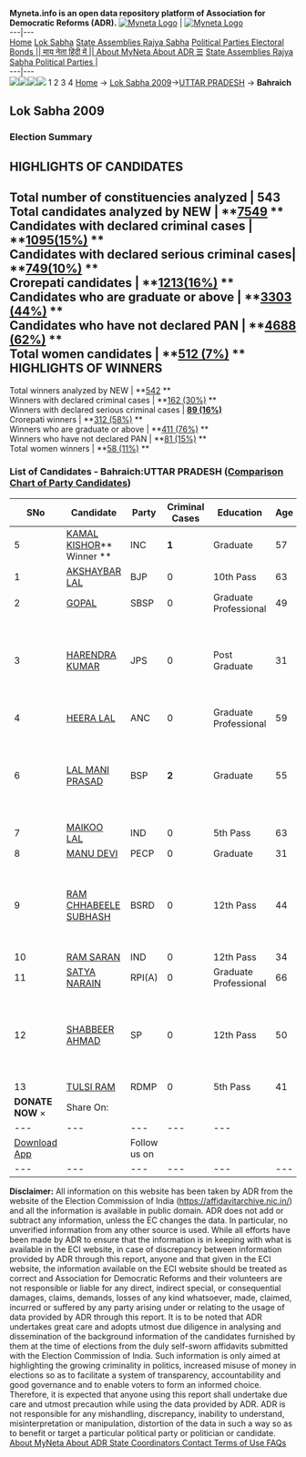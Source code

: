 **Myneta.info is an open data repository platform of Association for Democratic Reforms (ADR).**
[![Myneta Logo](https://www.myneta.info/lib/img/myneta-logo.png)](https://www.myneta.info/) | [![Myneta Logo](https://www.myneta.info/lib/img/adr-logo.png)](https://adrindia.org)  
---|---  
[Home](https://www.myneta.info/) [Lok Sabha](https://www.myneta.info/#ls "Lok Sabha") [ State Assemblies ](https://www.myneta.info/#sa "State Assemblies") [Rajya Sabha](https://www.myneta.info/#rs "Rajya Sabha") [Political Parties ](https://www.myneta.info/party "Political Parties") [ Electoral Bonds ](https://www.myneta.info/electoral_bonds "Electoral Bonds") [ || माय नेता हिंदी में || ](https://translate.google.co.in/translate?prev=hp&hl=en&js=y&u=www.myneta.info&sl=en&tl=hi&history_state0=) [ About MyNeta ](https://adrindia.org/content/about-myneta) [ About ADR ](https://adrindia.org/about-adr/who-we-are) [☰](javascript:void\(0\))
[ State Assemblies ](https://www.myneta.info/#sa "State Assemblies") [ Rajya Sabha ](https://www.myneta.info/#rs "Rajya Sabha") [ Political Parties ](https://www.myneta.info/party "Political Parties")
|   
---|---  
![](https://www.myneta.info/lib/img/banner/banner-1.png)![](https://www.myneta.info/lib/img/banner/banner-2.png)![](https://www.myneta.info/lib/img/banner/banner-3.png)![](https://www.myneta.info/lib/img/banner/banner-4.png)
1  2  3  4 
[Home](https://www.myneta.info/) → [Lok Sabha 2009](https://www.myneta.info/ls2009/)→[UTTAR PRADESH](https://www.myneta.info/ls2009/index.php?action=show_constituencies&state_id=24) → **Bahraich**
### 
## Lok Sabha 2009
###  Election Summary 
HIGHLIGHTS OF CANDIDATES  
---  
Total number of constituencies analyzed |  543   
Total candidates analyzed by NEW | **[7549](https://www.myneta.info/ls2009/index.php?action=summary&subAction=candidates_analyzed&sort=candidate#summary) **  
Candidates with declared criminal cases | **[1095(15%)](https://www.myneta.info/ls2009/index.php?action=summary&subAction=crime&sort=candidate#summary) **  
Candidates with declared serious criminal cases| **[749(10%)](https://www.myneta.info/ls2009/index.php?action=summary&subAction=serious_crime&sort=candidate#summary) **  
Crorepati candidates | **[1213(16%)](https://www.myneta.info/ls2009/index.php?action=summary&subAction=crorepati&sort=candidate#summary) **  
Candidates who are graduate or above | **[3303 (44%)](https://www.myneta.info/ls2009/index.php?action=summary&subAction=education&sort=candidate#summary) **  
Candidates who have not declared PAN | **[4688 (62%)](https://www.myneta.info/ls2009/index.php?action=summary&subAction=without_pan&sort=candidate#summary) **  
Total women candidates | **[512 (7%)](https://www.myneta.info/ls2009/index.php?action=summary&subAction=women_candidate&sort=candidate#summary) **  
HIGHLIGHTS OF WINNERS  
---  
Total winners analyzed by NEW | **[542](https://www.myneta.info/ls2009/index.php?action=summary&subAction=winner_analyzed&sort=candidate#summary) **  
Winners with declared criminal cases | **[162 (30%)](https://www.myneta.info/ls2009/index.php?action=summary&subAction=winner_crime&sort=candidate#summary) **  
Winners with declared serious criminal cases | **[89 (16%)](https://www.myneta.info/ls2009/index.php?action=summary&subAction=winner_serious_crime&sort=candidate#summary)**  
Crorepati winners | **[312 (58%)](https://www.myneta.info/ls2009/index.php?action=summary&subAction=winner_crorepati&sort=candidate#summary) **  
Winners who are graduate or above | **[411 (76%)](https://www.myneta.info/ls2009/index.php?action=summary&subAction=winner_education&sort=candidate#summary) **  
Winners who have not declared PAN | **[81 (15%)](https://www.myneta.info/ls2009/index.php?action=summary&subAction=winner_without_pan&sort=candidate#summary) **  
Total women winners | **[58 (11%)](https://www.myneta.info/ls2009/index.php?action=summary&subAction=winner_women&sort=candidate#summary) **  
### List of Candidates - Bahraich:UTTAR PRADESH ([Comparison Chart of Party Candidates](https://www.myneta.info/ls2009/comparisonchart.php?constituency_id=356))
SNo | Candidate| Party| Criminal Cases| Education| Age| Total Assets| Liabilities  
---|---|---|---|---|---|---|---  
5  | [KAMAL KISHOR](https://www.myneta.info/ls2009/candidate.php?candidate_id=5728)** Winner ** | INC | **1** | Graduate| 57 | Rs 13,73,495 ~ 13 Lacs+ | Rs 0 ~   
1  | [AKSHAYBAR LAL](https://www.myneta.info/ls2009/candidate.php?candidate_id=5727) | BJP | 0 | 10th Pass| 63 | Rs 1,04,17,400 ~ 1 Crore+ | Rs 0 ~   
2  | [GOPAL](https://www.myneta.info/ls2009/candidate.php?candidate_id=5731) | SBSP | 0 | Graduate Professional| 49 | Rs 3,45,000 ~ 3 Lacs+ | Rs 0 ~   
3  | [HARENDRA KUMAR](https://www.myneta.info/ls2009/candidate.php?candidate_id=5736) | JPS | 0 | Post Graduate| 31 | ![](https://myneta.info/image_v2.php?myneta_folder=ls2009&candidate_id=5736&col=ta) | ![](https://myneta.info/image_v2.php?myneta_folder=ls2009&candidate_id=5736&col=lia)  
4  | [HEERA LAL](https://www.myneta.info/ls2009/candidate.php?candidate_id=5737) | ANC | 0 | Graduate Professional| 59 | Rs 11,20,000 ~ 11 Lacs+ | Rs 0 ~   
6  | [LAL MANI PRASAD](https://www.myneta.info/ls2009/candidate.php?candidate_id=5729) | BSP | **2** | Graduate| 55 | ![](https://myneta.info/image_v2.php?myneta_folder=ls2009&candidate_id=5729&col=ta) | ![](https://myneta.info/image_v2.php?myneta_folder=ls2009&candidate_id=5729&col=lia)  
7  | [MAIKOO LAL](https://www.myneta.info/ls2009/candidate.php?candidate_id=5738) | IND | 0 | 5th Pass| 63 | Rs 19,59,600 ~ 19 Lacs+ | Rs 0 ~   
8  | [MANU DEVI](https://www.myneta.info/ls2009/candidate.php?candidate_id=5733) | PECP | 0 | Graduate| 31 | Rs 3,08,000 ~ 3 Lacs+ | Rs 0 ~   
9  | [RAM CHHABEELE SUBHASH](https://www.myneta.info/ls2009/candidate.php?candidate_id=5734) | BSRD | 0 | 12th Pass| 44 | ![](https://myneta.info/image_v2.php?myneta_folder=ls2009&candidate_id=5734&col=ta) | ![](https://myneta.info/image_v2.php?myneta_folder=ls2009&candidate_id=5734&col=lia)  
10  | [RAM SARAN](https://www.myneta.info/ls2009/candidate.php?candidate_id=5739) | IND | 0 | 12th Pass| 34 | Rs 53,000 ~ 53 Thou+ | Rs 25,000 ~ 25 Thou+  
11  | [SATYA NARAIN](https://www.myneta.info/ls2009/candidate.php?candidate_id=5735) | RPI(A) | 0 | Graduate Professional| 66 | Rs 43,75,276 ~ 43 Lacs+ | Rs 0 ~   
12  | [SHABBEER AHMAD](https://www.myneta.info/ls2009/candidate.php?candidate_id=5730) | SP | 0 | 12th Pass| 50 | ![](https://myneta.info/image_v2.php?myneta_folder=ls2009&candidate_id=5730&col=ta) | ![](https://myneta.info/image_v2.php?myneta_folder=ls2009&candidate_id=5730&col=lia)  
13  | [TULSI RAM](https://www.myneta.info/ls2009/candidate.php?candidate_id=5732) | RDMP | 0 | 5th Pass| 41 | Rs 20,000 ~ 20 Thou+ | Rs 0 ~   
|  **DONATE NOW** × |  Share On:  | [](https://api.whatsapp.com/send?text=https%3A%2F%2Fmyneta.info%2Fpunjab2022%2Findex.php%3Faction%3Dshow_constituencies%26state_id%3D19) | [](https://www.facebook.com/sharer/sharer.php?u=https%3A%2F%2Fmyneta.info%2Fpunjab2022%2Findex.php%3Faction%3Dshow_constituencies%26state_id%3D19) | [](https://twitter.com/share?url=https%3A%2F%2Fmyneta.info%2Fpunjab2022%2Findex.php%3Faction%3Dshow_constituencies%26state_id%3D19)  
---|---|---|---|---  
| [ Download App ](https://play.google.com/store/apps/details?id=com.webrosoft.myneta1&pcampaignid=pcampaignidMKT-Other-global-all-co-prtnr-py-PartBadge-Mar2515-1) | [](https://play.google.com/store/apps/details?id=com.webrosoft.myneta1&pcampaignid=pcampaignidMKT-Other-global-all-co-prtnr-py-PartBadge-Mar2515-1) |  Follow us on  | [](https://www.facebook.com/adrindia.org/) | [](https://twitter.com/adrspeaks) | [](https://groups.google.com/g/national-election-watch?hl=en&pli=1) | [](https://www.instagram.com/adrspeaks/) | [](https://www.youtube.com/user/adrspeaks) | [](https://sharechat.com/profile/adrspeaks)  
---|---|---|---|---|---|---|---|---  
**Disclaimer:** All information on this website has been taken by ADR from the website of the Election Commission of India (https://affidavitarchive.nic.in/) and all the information is available in public domain. ADR does not add or subtract any information, unless the EC changes the data. In particular, no unverified information from any other source is used. While all efforts have been made by ADR to ensure that the information is in keeping with what is available in the ECI website, in case of discrepancy between information provided by ADR through this report, anyone and that given in the ECI website, the information available on the ECI website should be treated as correct and Association for Democratic Reforms and their volunteers are not responsible or liable for any direct, indirect special, or consequential damages, claims, demands, losses of any kind whatsoever, made, claimed, incurred or suffered by any party arising under or relating to the usage of data provided by ADR through this report. It is to be noted that ADR undertakes great care and adopts utmost due diligence in analysing and dissemination of the background information of the candidates furnished by them at the time of elections from the duly self-sworn affidavits submitted with the Election Commission of India. Such information is only aimed at highlighting the growing criminality in politics, increased misuse of money in elections so as to facilitate a system of transparency, accountability and good governance and to enable voters to form an informed choice. Therefore, it is expected that anyone using this report shall undertake due care and utmost precaution while using the data provided by ADR. ADR is not responsible for any mishandling, discrepancy, inability to understand, misinterpretation or manipulation, distortion of the data in such a way so as to benefit or target a particular political party or politician or candidate. 
[ About MyNeta ](https://adrindia.org/content/about-myneta) [ About ADR ](https://adrindia.org/about-adr/who-we-are) [ State Coordinators ](https://adrindia.org/about-adr/state-coordinators) [ Contact ](https://adrindia.org/contact-us) [ Terms of Use ](https://adrindia.org/content/adr-terms-use) [ FAQs ](https://adrindia.org/content/faqs)
